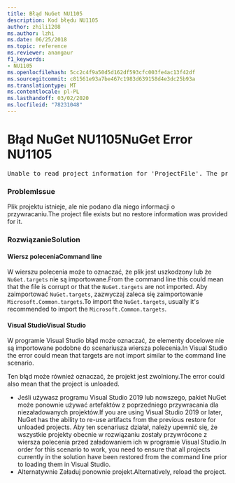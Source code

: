 ```yaml
---
title: Błąd NuGet NU1105
description: Kod błędu NU1105
author: zhili1208
ms.author: lzhi
ms.date: 06/25/2018
ms.topic: reference
ms.reviewer: anangaur
f1_keywords:
- NU1105
ms.openlocfilehash: 5cc2c4f9a50d5d162df593cfc003fe4ac13f42df
ms.sourcegitcommit: c81561e93a7be467c1983d639158d4e3dc25b93a
ms.translationtype: MT
ms.contentlocale: pl-PL
ms.lasthandoff: 03/02/2020
ms.locfileid: "78231048"
---
```

# <a name="nuget-error-nu1105"></a><span data-ttu-id="9dfa5-103">Błąd NuGet NU1105</span><span class="sxs-lookup"><span data-stu-id="9dfa5-103">NuGet Error NU1105</span></span>

<pre>Unable to read project information for 'ProjectFile'. The project file may be invalid or missing targets required for restore.</pre>

### <a name="issue"></a><span data-ttu-id="9dfa5-104">Problem</span><span class="sxs-lookup"><span data-stu-id="9dfa5-104">Issue</span></span>
<span data-ttu-id="9dfa5-105">Plik projektu istnieje, ale nie podano dla niego informacji o przywracaniu.</span><span class="sxs-lookup"><span data-stu-id="9dfa5-105">The project file exists but no restore information was provided for it.</span></span>

### <a name="solution"></a><span data-ttu-id="9dfa5-106">Rozwiązanie</span><span class="sxs-lookup"><span data-stu-id="9dfa5-106">Solution</span></span>

#### <a name="command-line"></a><span data-ttu-id="9dfa5-107">Wiersz polecenia</span><span class="sxs-lookup"><span data-stu-id="9dfa5-107">Command line</span></span>

<span data-ttu-id="9dfa5-108">W wierszu polecenia może to oznaczać, że plik jest uszkodzony lub że `NuGet.targets` nie są importowane.</span><span class="sxs-lookup"><span data-stu-id="9dfa5-108">From the command line this could mean that the file is corrupt or that the `NuGet.targets` are not imported.</span></span>
<span data-ttu-id="9dfa5-109">Aby zaimportować `NuGet.targets`, zazwyczaj zaleca się zaimportowanie `Microsoft.Common.targets`.</span><span class="sxs-lookup"><span data-stu-id="9dfa5-109">To import the `NuGet.targets`, usually it's recommended to import the `Microsoft.Common.targets`.</span></span>

#### <a name="visual-studio"></a><span data-ttu-id="9dfa5-110">Visual Studio</span><span class="sxs-lookup"><span data-stu-id="9dfa5-110">Visual Studio</span></span>

<span data-ttu-id="9dfa5-111">W programie Visual Studio błąd może oznaczać, że elementy docelowe nie są importowane podobne do scenariusza wiersza polecenia.</span><span class="sxs-lookup"><span data-stu-id="9dfa5-111">In Visual Studio the error could mean that targets are not import similar to the command line scenario.</span></span>

<span data-ttu-id="9dfa5-112">Ten błąd może również oznaczać, że projekt jest zwolniony.</span><span class="sxs-lookup"><span data-stu-id="9dfa5-112">The error could also mean that the project is unloaded.</span></span>

* <span data-ttu-id="9dfa5-113">Jeśli używasz programu Visual Studio 2019 lub nowszego, pakiet NuGet może ponownie używać artefaktów z poprzedniego przywracania dla niezaładowanych projektów.</span><span class="sxs-lookup"><span data-stu-id="9dfa5-113">If you are using Visual Studio 2019 or later, NuGet has the ability to re-use artifacts from the previous restore for unloaded projects.</span></span> <span data-ttu-id="9dfa5-114">Aby ten scenariusz działał, należy upewnić się, że wszystkie projekty obecnie w rozwiązaniu zostały przywrócone z wiersza polecenia przed załadowaniem ich w programie Visual Studio.</span><span class="sxs-lookup"><span data-stu-id="9dfa5-114">In order for this scenario to work, you need to ensure that all projects currently in the solution have been restored from the command line prior to loading them in Visual Studio.</span></span>
* <span data-ttu-id="9dfa5-115">Alternatywnie Załaduj ponownie projekt.</span><span class="sxs-lookup"><span data-stu-id="9dfa5-115">Alternatively, reload the project.</span></span>
